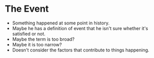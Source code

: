 # The Event
* Something happened at some point in history.
* Maybe he has a definition of event that he isn't sure whether it's satisfied or not.
* Maybe the term is too broad?
* Maybe it is too narrow?
* Doesn't consider the factors that contribute to things happening.
